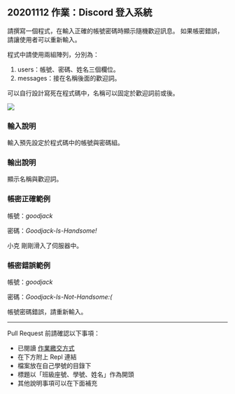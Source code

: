 ## 20201112 作業：Discord 登入系統
請撰寫一個程式，在輸入正確的帳號密碼時顯示隨機歡迎訊息。
如果帳密錯誤，請讓使用者可以重新輸入。

程式中請使用兩組陣列，分別為：

1. users：帳號、密碼、姓名三個欄位。
2. messages：接在名稱後面的歡迎詞。

可以自行設計寫死在程式碼中，名稱可以固定於歡迎詞前或後。

![](https://i.imgur.com/TWlCKK4.jpg)


### 輸入說明
輸入預先設定於程式碼中的帳號與密碼組。

### 輸出說明
顯示名稱與歡迎詞。

### 帳密正確範例

帳號：*goodjack*

密碼：*Goodjack-Is-Handsome!*

小克 剛剛滑入了伺服器中。

### 帳密錯誤範例

帳號：*goodjack*

密碼：*Goodjack-Is-Not-Handsome:(*

帳號密碼錯誤，請重新輸入。

---

Pull Request 前請確認以下事項：

* 已閱讀 [作業繳交方式](https://hackmd.io/@nssh/nscsc/%2F%40nssh%2Fsummit-homework)
* 在下方附上 Repl 連結
* 檔案放在自己學號的目錄下
* 標題以「班級座號、學號、姓名」作為開頭
* 其他說明事項可以在下面補充
